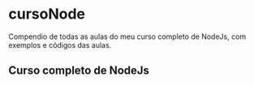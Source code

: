 # cursoNode
Compendio de todas as aulas do meu curso completo de NodeJs, com exemplos e códigos das aulas.

## Curso completo de NodeJs
